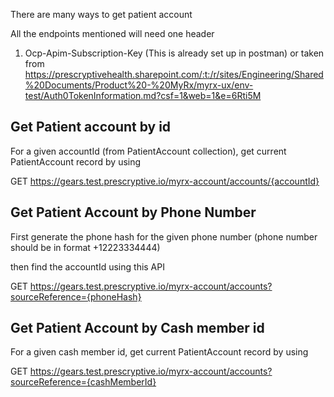 There are many ways to get patient account

All the endpoints mentioned will need one header

1. Ocp-Apim-Subscription-Key (This is already set up in postman) or taken from
   https://prescryptivehealth.sharepoint.com/:t:/r/sites/Engineering/Shared%20Documents/Product%20-%20MyRx/myrx-ux/env-test/Auth0TokenInformation.md?csf=1&web=1&e=6Rti5M

## Get Patient account by id

For a given accountId (from PatientAccount collection), get current
PatientAccount record by using

GET https://gears.test.prescryptive.io/myrx-account/accounts/{accountId}

## Get Patient Account by Phone Number

First generate the phone hash for the given phone number (phone number should be
in format +12223334444)

then find the accountId using this API

GET
https://gears.test.prescryptive.io/myrx-account/accounts?sourceReference={phoneHash}

## Get Patient Account by Cash member id

For a given cash member id, get current PatientAccount record by using

GET
https://gears.test.prescryptive.io/myrx-account/accounts?sourceReference={cashMemberId}
